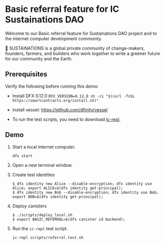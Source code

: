 # Basic referral feature for IC Sustainations DAO

Welcome to our Basic referral feature for Sustainations DAO project and to the internet computer development community.

💚 SUSTAINATIONS is a global private community of change-makers, founders, farmers, and builders who work together to write a greener future for our community and the Earth.

## Prerequisites

Verify the following before running this demo:

* Install DFX 0.12.0 `DFX_VERSION=0.12.0 sh -ci "$(curl -fsSL https://smartcontracts.org/install.sh)"`
* Install vessel: https://github.com/dfinity/vessel

* To run the test scripts, you need to download [ic-repl](https://github.com/chenyan2002/ic-repl/releases).

## Demo

1. Start a local internet computer.

   ```text
   dfx start
   ```

1. Open a new terminal window.

1. Create test identities

   ```text
   $ dfx identity new Alice --disable-encryption; dfx identity use Alice; export ALICE=$(dfx identity get-principal);
   $ dfx identity new Bob --disable-encryption; dfx identity use Bob; export BOB=$(dfx identity get-principal);
   ```

1. Deploy canisters

    ```text
   $ ./scripts/deploy_local.sh
   $ export BASIC_REFERRAL=$(dfx canister id backend);
   ```

1. Run the `ic-repl` test script.

   ```text
   ic-repl scripts/referral.test.sh
   ```
